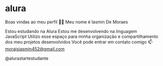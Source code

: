 # alura
Boas vindas ao meu perfil 💙💙
Meu nome é Iasmin De Moraes

Estou estudando na Alura
Estou me desenvolvendo na linguagem JavaScript
Utilizo esse espaço para minha organização e compartilhamento dos meu projetos desenvolvidos
Você pode entrar em contato comigo 📫
moraisiasmin452@gmail.com

@alurastartestudante
